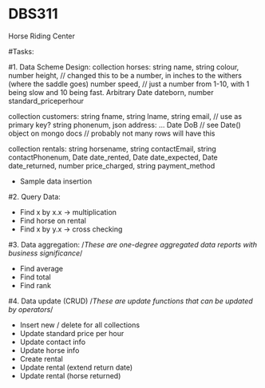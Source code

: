 # DBS311
 Horse Riding Center

#Tasks:

#1. Data Scheme Design:
collection horses:
	string name,
	string colour,
	number height, // changed this to be a number, in inches to the withers (where the saddle goes)
	number speed, // just a number from 1-10, with 1 being slow and 10 being fast. Arbitrary
	Date dateborn,
	number standard_priceperhour

collection customers:
	string fname,
	string lname,
	string email, // use as primary key?
	string phonenum,
	json address:
		...
	Date DoB // see Date() object on mongo docs
					 // probably not many rows will have this

collection rentals:
	string horsename,
	string contactEmail,
	string contactPhonenum,
	Date date_rented,
	Date date_expected,
	Date date_returned,
	number price_charged,
	string payment_method

 - Sample data insertion

 #2. Query Data:
 - Find x by x.x -> multiplication
  - Find horse on rental
 - Find x by y.x -> cross checking

 #3. Data aggregation: /*These are one-degree aggregated data reports with business significance*/
 - Find average
 - Find total
 - Find rank

#4. Data update (CRUD) /*These are update functions that can be  updated by operators*/
- Insert new / delete for all collections
- Update standard price per hour
- Update contact info
- Update horse info
- Create rental
- Update rental (extend return date)
- Update rental (horse returned)
